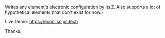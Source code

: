 Writes any element's electronic configuration by its Z. 
Also supports a lot of hypothetical elements (that don't exist for now.)

Live Demo: https://econf.snips.tech

Thanks.
